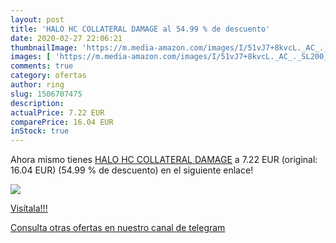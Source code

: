 ```yaml
---
layout: post
title: 'HALO HC COLLATERAL DAMAGE al 54.99 % de descuento'
date: 2020-02-27 22:06:21
thumbnailImage: 'https://m.media-amazon.com/images/I/51vJ7+8kvcL._AC_._SL200_.jpg'
images: [ 'https://m.media-amazon.com/images/I/51vJ7+8kvcL._AC_._SL200_.jpg' ]
comments: true
category: ofertas
author: ring
slug: 1506707475
description:
actualPrice: 7.22 EUR
comparePrice: 16.04 EUR
inStock: true
---
```


Ahora mismo tienes [HALO HC COLLATERAL DAMAGE](https://www.amazon.com/dp/1506707475/?tag=redken08-20) a 7.22 EUR (original: 16.04 EUR) (54.99 %  de descuento) en el siguiente enlace!

[![](https://m.media-amazon.com/images/I/51vJ7+8kvcL._AC_._SL200_.jpg)](https://www.amazon.com/dp/1506707475/?tag=redken08-20)

[Visítala!!!](https://www.amazon.com/dp/1506707475/?tag=redken08-20)

[Consulta otras ofertas en nuestro canal de telegram](https://t.me/s/ofertas25)
